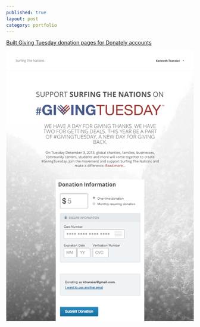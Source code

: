 ```yaml
---
published: true
layout: post
category: portfolio
---
```


[Built Giving Tuesday donation pages for Donately accounts](/portfolio/giving-tuesday)

<!--more-->

[<img src="/images/giving-tuesday.png">](http://surfingthenations.dntly.com/givingtuesday) 
